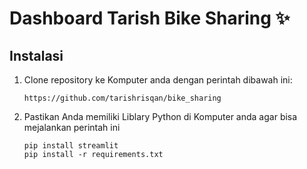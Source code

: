# Dashboard Tarish  Bike Sharing ✨
## Instalasi

1. Clone repository ke Komputer anda dengan perintah dibawah ini:

   ```shell
   https://github.com/tarishrisqan/bike_sharing
   ```

2. Pastikan Anda memiliki Liblary Python di Komputer anda agar bisa mejalankan perintah ini

    ```shell
    pip install streamlit
    pip install -r requirements.txt
